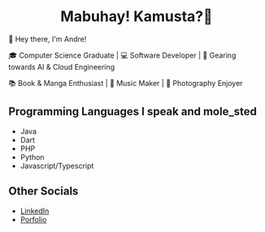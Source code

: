 

<div align="center">
  
  # Mabuhay! Kamusta?👋

</div>

👋 Hey there, I'm Andre!

🎓 Computer Science Graduate | 💻 Software Developer | 🚀 Gearing towards AI & Cloud Engineering

📚 Book & Manga Enthusiast | 🎵 Music Maker | 📸 Photography Enjoyer

## Programming Languages I speak and mole_sted
- Java
- Dart
- PHP
- Python
- Javascript/Typescript

## Other Socials
- [LinkedIn](www.linkedin.com/in/joshua-andre-gonzales/)
- [Porfolio](https://www.joshua-gnzls.vercel.app)
